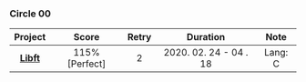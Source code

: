### Circle 00

|            Project            |     Score      | Retry |        Duration        |  Note   |
| :---------------------------: | :------------: | :---: | :--------------------: | :-----: |
| **[Libft](./Circle00/Libft)** | 115% [Perfect] |   2   | 2020. 02. 24 - 04 . 18 | Lang: C |